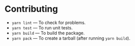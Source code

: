# Contributing

* `yarn lint` — To check for problems.
* `yarn test` — To run unit tests.
* `yarn build` — To build the package.
* `yarn pack` — To create a tarball (after running `yarn build`).
